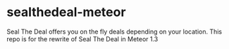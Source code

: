 # sealthedeal-meteor
Seal The Deal offers you on the fly deals depending on your location. This repo is for the rewrite of Seal The Deal in Meteor 1.3
